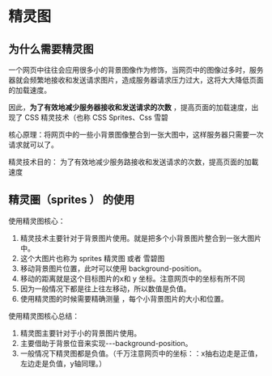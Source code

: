 # 精灵图

## 为什么需要精灵图

一个网页中往往会应用很多小的背景图像作为修饰，当网页中的图像过多时，服务器就会频繁地接收和发送请求图片，造成服务器请求压力过大，这将大大降低页面的加载速度。

因此，**为了有效地减少服务器接收和发送请求的次数** ，提高页面的加载速度，出现了 CSS 精灵技术（也称
CSS Sprites、Css 雪碧

核心原理：将网页中的一些小背景图像整合到一张大图中，这样服务器只需要一次请求就可以了。

精灵技术目的：
为了有效地减少服务路接收和发送请求的次数，提高页面的加載速度

## 精灵圏（sprites ） 的使用

使用精灵图核心：

1. 精灵技术主要针对于背景图片使用。就是把多个小背景图片整合到一张大图片中。
2. 这个大图片也称为 sprites 精灵图 或者 雪碧图
3. 移动背景图片位置，此吋可以使用 background-position。
4. 移动的距离就是这个目标图片的x和 y 坐标。注意网页中的坐标有所不同
5. 因为一般情况下都是往上往左移动，所以数值是负值。
6. 使用精灵图的时候需要精确测量 ，每个小背景图片的大小和位置。

使用精灵图核心总结：

1. 精灵图主要针对于小的背景图片使用。
2. 主要借助于背景位音来实现---background-position。
3. 一般情况下精灵图都是负值。（千万注意网页中的坐标：：x抽右边走是正值，左边走是负值，y轴同理。）

